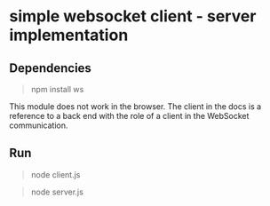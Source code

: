 # simple websocket client - server implementation
## Dependencies
> npm install ws

This module does not work in the browser. The client in the docs is a reference to a back end with the role of a client in the WebSocket communication.

## Run
>node client.js


> node server.js